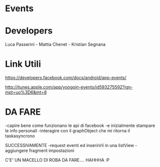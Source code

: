 Events
======

Developers
======

Luca Passerini - 
Mattia Chenet - 
Kristian Segnana


Link Utili
=========

https://developers.facebook.com/docs/android/app-events/

http://itunes.apple.com/app/yoogoin-events/id593275592?ign-mpt=uo%3D6&mt=8


DA FARE
====
-capire bene come funzionano le api di facebook
-e inizialmente stampare le info personali 
-interagire con il graphObject che mi ritorna il taskasyncrono

SUCCESSIVAMENTE
-request eventi ed inseririrli in una listView
-aggiungere fragment impostazioni

C'E' UN MACELLO DI ROBA DA FARE.... HAHHHA :P
